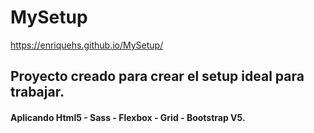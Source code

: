 # MySetup
https://enriquehs.github.io/MySetup/

## Proyecto creado para crear el setup ideal para trabajar.
#### Aplicando Html5 - Sass - Flexbox - Grid - Bootstrap V5.

